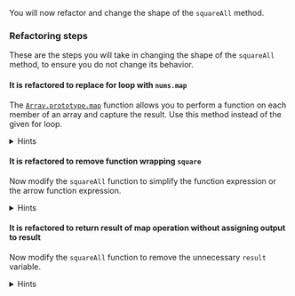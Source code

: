 <!--bl
    (filemeta
        (title "Square All")
    )
/bl-->
You will now refactor and change the shape of the `squareAll` method.

### Refactoring steps

These are the steps you will take in changing the shape of the `squareAll` method, to ensure you do not change its behavior.

#### It is refactored to replace for loop with `nums.map`

The [`Array.prototype.map`](https://developer.mozilla.org/en-US/docs/Web/JavaScript/Reference/Global_Objects/Array/map) function allows you to perform a function on each member of an array and capture the result. Use this method instead of the given for loop.

<details><summary>Hints</summary>

The `Array.prototype.map` allows you to transform all values in an array such that if you wanted to get the square root of all values in an array it would look like `values.map(value => Math.sqrt(value))`. Both of these return a new array where each value in the array is a square root of a value in the original.

<details><summary>Code</summary>

**Example 1**

```javascript
    function squareAll(nums) {
        let result = ?.map(? => square(?));
        return result;
    }
```

**Example 2**

```javascript
    function squareAll(nums) {
        var result = ?.map(function (?) { return square(?); });
        return result;
    }
```

</details>

</details>

#### It is refactored to remove function wrapping `square`

Now modify the `squareAll` function to simplify the function expression or the arrow function expression.

<details><summary>Hints</summary>

If you were to log all items in an array to the console, you don't need a function expression. Instead you could just pass the log method like so `values.forEach(console.log)`.

<details><summary>Code</summary>

**Example**

```javascript
    function squareAll(nums) {
        let result = ?.map(square);
        return result;
    }
```

</details>

</details>

#### It is refactored to return result of map operation without assigning output to result

Now modify the `squareAll` function to remove the unnecessary `result` variable.

<details><summary>Hints</summary>

Instead of an assignment, maybe just return the result of map.

<details><summary>Code</summary>

```javascript
    function squareAll(nums) {
        return ?.map(square);
    }
```

</details>

</details>